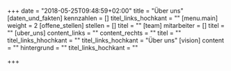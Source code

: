 +++
date = "2018-05-25T09:48:59+02:00"
title = "Über uns"
[daten_und_fakten]
kennzahlen = []
titel_links_hochkant = ""
[menu.main]
weight = 2
[offene_stellen]
stellen = []
titel = ""
[team]
mitarbeiter = []
titel = ""
[uber_uns]
content_links = ""
content_rechts = ""
titel = ""
titel_links_hhochkant = ""
titel_links_hochkant = "Über uns"
[vision]
content = ""
hintergrund = ""
titel_links_hochkant = ""

+++

